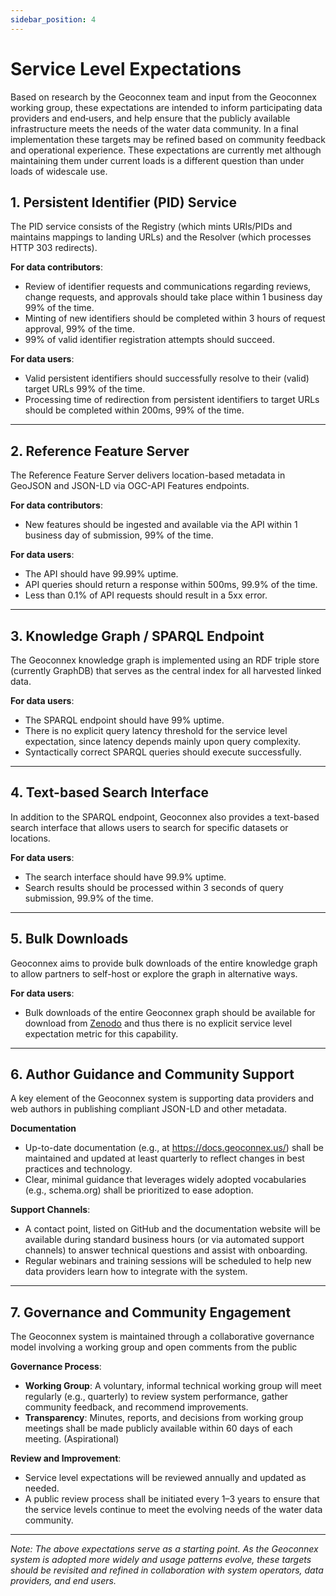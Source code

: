 ```yaml
---
sidebar_position: 4
---
```


# Service Level Expectations

Based on research by the Geoconnex team and input from the Geoconnex working group, these expectations are intended to inform participating data providers and end‐users, and help ensure that the publicly available infrastructure meets the needs of the water data community. In a final implementation these targets may be refined based on community feedback and operational experience. These expectations are currently met although maintaining them under current loads is a different question than under loads of widescale use.

## 1. Persistent Identifier (PID) Service

The PID service consists of the Registry (which mints URIs/PIDs and maintains mappings to landing URLs) and the Resolver (which processes HTTP 303 redirects).

**For data contributors**:

- Review of identifier requests and communications regarding reviews, change requests, and approvals should take place within 1 business day 99% of the time.
- Minting of new identifiers should be completed within 3 hours of request approval, 99% of the time.
- 99% of valid identifier registration attempts should succeed.

**For data users**:

- Valid persistent identifiers should successfully resolve to their (valid) target URLs 99% of the time.
- Processing time of redirection from persistent identifiers to target URLs should be completed within 200ms, 99% of the time.

---

## 2. Reference Feature Server

The Reference Feature Server delivers location-based metadata in GeoJSON and JSON-LD via OGC-API Features endpoints.

**For data contributors**:

- New features should be ingested and available via the API within 1 business day of submission, 99% of the time.

**For data users**:

- The API should have 99.99% uptime.
- API queries should return a response within 500ms, 99.9% of the time.
- Less than 0.1% of API requests should result in a 5xx error.

---

## 3. Knowledge Graph / SPARQL Endpoint

The Geoconnex knowledge graph is implemented using an RDF triple store (currently GraphDB) that serves as the central index for all harvested linked data.

**For data users**:

- The SPARQL endpoint should have 99% uptime.
- There is no explicit query latency threshold for the service level expectation, since latency depends mainly upon query complexity.
- Syntactically correct SPARQL queries should execute successfully.

---

## 4. Text-based Search Interface

In addition to the SPARQL endpoint, Geoconnex also provides a text-based search interface that allows users to search for specific datasets or locations.

**For data users**:

- The search interface should have 99.9% uptime.
- Search results should be processed within 3 seconds of query submission, 99.9% of the time.

---

## 5. Bulk Downloads

Geoconnex aims to provide bulk downloads of the entire knowledge graph to allow partners to self-host or explore the graph in alternative ways.

**For data users**:
- Bulk downloads of the entire Geoconnex graph should be available for download from [Zenodo](https://zenodo.org/) and thus there is no explicit service level expectation metric for this capability.

---

## 6. Author Guidance and Community Support

A key element of the Geoconnex system is supporting data providers and web authors in publishing compliant JSON-LD and other metadata.

**Documentation**

- Up-to-date documentation (e.g., at https://docs.geoconnex.us/) shall be maintained and updated at least quarterly to reflect changes in best practices and technology.
- Clear, minimal guidance that leverages widely adopted vocabularies (e.g., schema.org) shall be prioritized to ease adoption.

**Support Channels**:

- A contact point, listed on GitHub and the documentation website will be available during standard business hours (or via automated support channels) to answer technical questions and assist with onboarding.
- Regular webinars and training sessions will be scheduled to help new data providers learn how to integrate with the system.

---

## 7. Governance and Community Engagement

The Geoconnex system is maintained through a collaborative governance model involving a working group and open comments from the public

**Governance Process**:

- **Working Group**: A voluntary, informal technical working group will meet regularly (e.g., quarterly) to review system performance, gather community feedback, and recommend improvements.
- **Transparency**: Minutes, reports, and decisions from working group meetings shall be made publicly available within 60 days of each meeting. (Aspirational)

**Review and Improvement**:

- Service level expectations will be reviewed annually and updated as needed.
- A public review process shall be initiated every 1–3 years to ensure that the service levels continue to meet the evolving needs of the water data community.

---

_Note: The above expectations serve as a starting point. As the Geoconnex system is adopted more widely and usage patterns evolve, these targets should be revisited and refined in collaboration with system operators, data providers, and end users._
